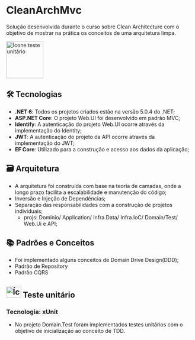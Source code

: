 # CleanArchMvc
Solução desenvolvida durante o curso sobre Clean Architecture com o objetivo de mostrar na prática os conceitos de uma arquitetura limpa.

<img height="100" width="100" src="https://user-images.githubusercontent.com/69124311/235538350-f3729324-5475-45bb-8e35-547a3eea227f.png" alt="Ícone teste unitário" />


## 🛠️ Tecnologias
* **.NET 6**: Todos os projetos criados estão na versão 5.0.4 do .NET;
* **ASP.NET Core**: O projeto Web.UI foi desenvolvido em padrão MVC;
* **Identify**: A autenticação do projeto Web.UI ocorre através da implementação do Identity;
* **JWT**: A autenticação do projeto da API ocorre através da implementação do JWT;
* **EF Core**: Utilizado para a construção e acesso aos dados da aplicação;

## 🗃️ Arquitetura
* A arquitetura foi construída com base na teoria de camadas, onde a longo prazo facilita a escalabilidade e manutenção do código;
* Inversão e Injeção de Dependências;
* Separação das responsabilidades com a construção de projetos individuais;
  * projs: Dominio/ Application/ Infra.Data/ Infra.IoC/ Domain/Test/ Web.Ui e API;
  
## 📚 Padrões e Conceitos
* Foi implementado alguns conceitos de Domain Drive Design(DDD);
* Padrão de Repository
* Padrão CQRS

## <img height="30" width="40" src="https://user-images.githubusercontent.com/69124311/235537391-3bb5d6e4-62dd-437d-81ce-e3b007e5f58f.png" alt="Ícone teste unitário" /> Teste unitário
### Tecnologia: xUnit
* No projeto Domain.Test foram implementados testes unitários com o objetivo de inicialização ao conceito de TDD.
